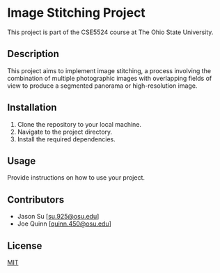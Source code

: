 # Image Stitching Project

This project is part of the CSE5524 course at The Ohio State University.

## Description

This project aims to implement image stitching, a process involving the combination of multiple photographic images with overlapping fields of view to produce a segmented panorama or high-resolution image.

## Installation

1. Clone the repository to your local machine.
2. Navigate to the project directory.
3. Install the required dependencies.

## Usage

Provide instructions on how to use your project.

## Contributors

- Jason Su [su.925@osu.edu]
- Joe Quinn [quinn.450@osu.edu]

## License

[MIT](https://choosealicense.com/licenses/mit/)
